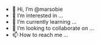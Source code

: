 - 👋 Hi, I’m @marsobie
- 👀 I’m interested in ...
- 🌱 I’m currently learning ...
- 💞️ I’m looking to collaborate on ...
- 📫 How to reach me ...

<!---
marsobie/marsobie is a ✨ special ✨ repository because its `README.md` (this file) appears on your GitHub profile.
You can click the Preview link to take a look at your changes.
--->
